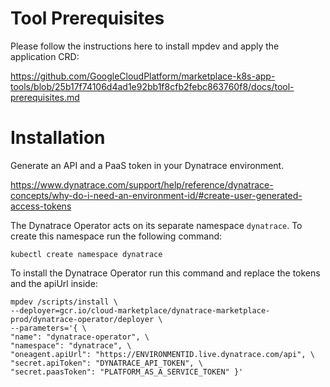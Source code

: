 # Tool Prerequisites

Please follow the instructions here to install mpdev and apply the application CRD:

https://github.com/GoogleCloudPlatform/marketplace-k8s-app-tools/blob/25b17f74106d4ad1e92bb1f8cfb2febc863760f8/docs/tool-prerequisites.md

# Installation

Generate an API and a PaaS token in your Dynatrace environment.

https://www.dynatrace.com/support/help/reference/dynatrace-concepts/why-do-i-need-an-environment-id/#create-user-generated-access-tokens

The Dynatrace Operator acts on its separate namespace `dynatrace`.
To create this namespace run the following command:

```
kubectl create namespace dynatrace
```

To install the Dynatrace Operator run this command and replace the tokens and the apiUrl inside:

```
mpdev /scripts/install \
--deployer=gcr.io/cloud-marketplace/dynatrace-marketplace-prod/dynatrace-operator/deployer \
--parameters='{ \
"name": "dynatrace-operator", \
"namespace": "dynatrace", \
"oneagent.apiUrl": "https://ENVIRONMENTID.live.dynatrace.com/api", \
"secret.apiToken": "DYNATRACE_API_TOKEN", \
"secret.paasToken": "PLATFORM_AS_A_SERVICE_TOKEN" }'
```